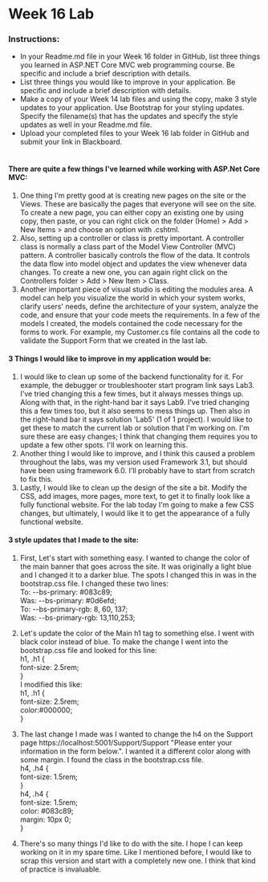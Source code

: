 # Week 16 Lab
### Instructions:
* In your Readme.md file in your Week 16 folder in GitHub, list three things you learned in ASP.NET Core MVC web programming course. Be specific and include a brief description with details.<br>
* List three things you would like to improve in your application. Be specific and include a brief description with details.<br>
* Make a copy of your Week 14 lab files and using the copy, make 3 style updates to your application. Use Bootstrap for your styling updates. Specify the filename(s) that has the updates and specify the style updates as well in your Readme.md file.<br>
* Upload your completed files to your Week 16 lab folder in GitHub and submit your link in Blackboard.<br><br>

#### There are quite a few things I've learned while working with ASP.Net Core MVC:
1. One thing I'm pretty good at is creating new pages on the site or the Views.  These are basically the pages that everyone will see on the site. To create a new page, you can either copy an existing one by using copy, then paste, or you can right click on the folder (Home) > Add > New Items > and choose an option with .cshtml.
2. Also, setting up a controller or class is pretty important.  A controller class is normally a class part of the Model View Controller (MVC) pattern. A controller basically controls the flow of the data. It controls the data flow into model object and updates the view whenever data changes.  To create a new one, you can again right click on the Controllers folder > Add > New Item > Class. 
3. Another important piece of visual studio is editing the modules area.  A model can help you visualize the world in which your system works, clarify users' needs, define the architecture of your system, analyze the code, and ensure that your code meets the requirements.  In a few of the models I created, the models contained the code necessary for the forms to work.  For example, my Customer.cs file contains all the code to validate the Support Form that we created in the last lab.

#### 3 Things I would like to improve in my application would be:
1. I would like to clean up some of the backend functionality for it.  For example, the debugger or troubleshooter start program link says Lab3.  I've tried changing this a few times, but it always messes things up.  Along with that, in the right-hand bar it says Lab9.  I've tried changing this a few times too, but it also seems to mess things up.  Then also in the right-hand bar it says solution 'Lab5' (1 of 1 project).  I would like to get these to match the current lab or solution that I'm working on.  I'm sure these are easy changes; I think that changing them requires you to update a few other spots.  I'll work on learning this.
2. Another thing I would like to improve, and I think this caused a problem throughout the labs, was my version used Framework 3.1, but should have been using framework 6.0.  I'll probably have to start from scratch to fix this.
3. Lastly, I would like to clean up the design of the site a bit.  Modify the CSS, add images, more pages, more text, to get it to finally look like a fully functional website.  For the lab today I'm going to make a few CSS changes, but ultimately, I would like it to get the appearance of a fully functional website.
#### 3 style updates that I made to the site:
1. First, Let's start with something easy.  I wanted to change the color of the main banner that goes across the site.  It was originally a light blue and I changed it to a darker blue.  The spots I changed this in was in the bootstrap.css file.  I changed these two lines:<br>
 To:    --bs-primary: #083c89;<br>
 Was:   --bs-primary: #0d6efd;<br>
 To:    --bs-primary-rgb: 8, 60, 137;<br>
 Was:   --bs-primary-rgb: 13,110,253;<br>
2. Let's update the color of the Main h1 tag to something else.  I went with black color instead of blue.  To make the change I went into the bootstrap.css file and  looked for this line:<br>
   h1, .h1 {<br>
     font-size: 2.5rem;<br>
   }<br>
   I modified this like:<br>
     h1, .h1 {<br>
     font-size: 2.5rem;<br>
     color:#000000;<br>
   }<br>
3. The last change I made was I wanted to change the h4 on the Support page https://localhost:5001/Support/Support  "Please enter your information in the form below.".  I wanted it a different color along with some margin.  I found the class in the bootstrap.css file.<br>
     h4, .h4 {<br>
        font-size: 1.5rem;<br>
    }<br>
    h4, .h4 {<br>
        font-size: 1.5rem;<br>
        color: #083c89;<br>
        margin: 10px 0;<br>
    }<br>
    
4.  There's so many things I'd like to do with the site.  I hope I can keep working on it in my spare time.  Like I mentioned before, I would like to scrap this version and start with a completely new one.  I think that kind of practice is invaluable.


